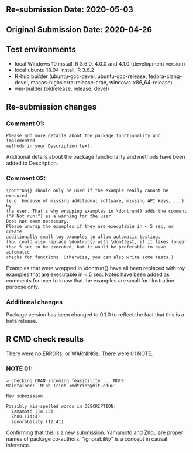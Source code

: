 ## Re-submission Date: 2020-05-03
## Original Submission Date: 2020-04-26

## Test environments

* local Windows 10 install, R 3.6.0, 4.0.0 and 4.1.0 (development version)
* local ubuntu 18.04 install, R 3.6.2
* R-hub builder (ubuntu-gcc-devel, ubuntu-gcc-release, fedora-clang-devel, macos-highsierra-release-cran, windows-x86_64-release)
* win-builder (oldrelease, release, devel)

## Re-submission changes

### Comment 01:

```
Please add more details about the package functionality and implemented
methods in your Description text.
```

Additional details about the package functionality and methods have been
added to Description.

### Comment 02:

```
\dontrun{} should only be used if the example really cannot be executed
(e.g. because of missing additional software, missing API keys, ...) by
the user. That's why wrapping examples in \dontrun{} adds the comment
("# Not run:") as a warning for the user.
Does not seem necessary.
Please unwrap the examples if they are executable in < 5 sec, or create
additionally small toy examples to allow automatic testing.
(You could also replace \dontrun{} with \donttest, if it takes longer
than 5 sec to be executed, but it would be preferable to have automatic
checks for functions. Otherwise, you can also write some tests.)
```

Examples that were wrapped in \dontrun{} have all been replaced with toy
examples that are executable in < 5 sec. Notes have been added as comments
for user to know that the examples are small for illustration purpose only.

### Additional changes

Package version has been changed to 0.1.0 to reflect the fact that this is
a beta release. 

## R CMD check results
There were no ERRORs, or WARNINGs. There were 01 NOTE. 

### NOTE 01:
```
> checking CRAN incoming feasibility ... NOTE
Maintainer: 'Minh Trinh <mdtrinh@mit.edu>'

New submission

Possibly mis-spelled words in DESCRIPTION:
  Yamamoto (14:13)
  Zhou (14:4)
  ignorability (12:41)
```
    
Confirming that this is a new submission. Yamamoto and Zhou are proper names of package co-authors. "ignorability" is a concept in causal inference.
